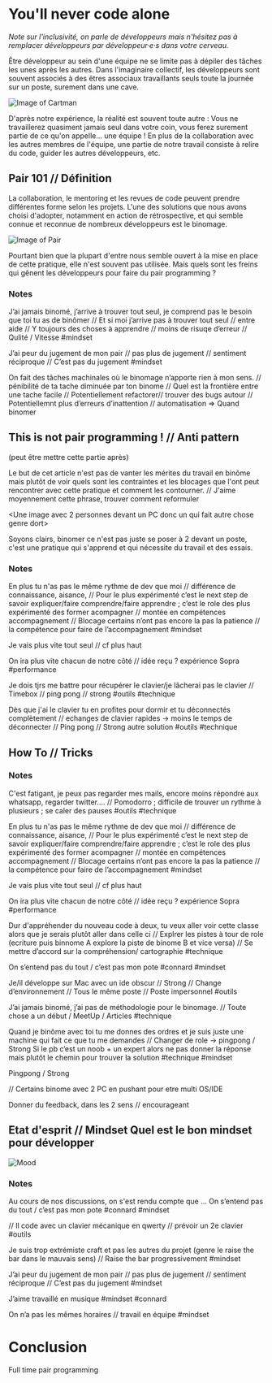 # You'll never code alone

_Note sur l'inclusivité, on parle de développeurs mais n'hésitez pas à remplacer développeurs par développeur·e·s dans votre cerveau._

<!-- https://media.giphy.com/media/3o6UBbsOZ3co6fJHLG/giphy.gif -->

Être développeur au sein d'une équipe ne se limite pas à dépiler des tâches les unes après les autres. 
Dans l'imaginaire collectif, les développeurs sont souvent associés à des êtres associaux travaillants seuls toute la journée sur un poste, surement dans une cave.

![Image of Cartman](https://i.ytimg.com/vi/2aDgH-_G4h0/maxresdefault.jpg)
<!-- _une des 2 images au choix_ https://i.ytimg.com/vi/2aDgH-_G4h0/maxresdefault.jpg -->
<!-- http://comedycentral.mtvnimages.com/images/shows/south-park/clip-thumbnails/season-10/1008/south-park-s10e08c05-the-slaughter-16x9.jpg -->
<!-- https://i.ytimg.com/vi/2aDgH-_G4h0/maxresdefault.jpg -->

D'après notre expérience, la réalité est souvent toute autre : Vous ne travaillerez quasiment jamais seul dans votre coin, vous ferez surement partie de ce qu'on appelle... une équipe !
En plus de la collaboration avec les autres membres de l'équipe, une partie de notre travail consiste à relire du code, guider les autres développeurs, etc.

## Pair 101 // Définition

La collaboration, le mentoring et les revues de code peuvent prendre différentes forme selon les projets. L'une des solutions que nous avons choisi d'adopter, notamment en action de rétrospective, et qui semble connue et reconnue de nombreux développeurs est le binomage.

![Image of Pair](https://developer.atlassian.com/blog/2015/05/try-pair-programming/images/the-noob.jpg)

Pourtant bien que la plupart d'entre nous semble ouvert à la mise en place de cette pratique, elle n'est souvent pas utilisée. Mais quels sont les freins qui gênent les développeurs pour faire du pair programming ?

### Notes

J’ai jamais binomé, j’arrive à trouver tout seul, je comprend pas le besoin que toi tu as de
binômer // Et si moi j’arrive pas à trouver tout seul // entre aide // Y toujours des choses à
apprendre // moins de risuqe d’erreur // Qulité / Vitesse #mindset

J’ai peur du jugement de mon pair // pas plus de jugement // sentiment réciproque // C’est
pas du jugement #mindset

On fait des tâches machinales où le binomage n’apporte rien à mon sens. // pénibilité de ta
tache diminuée par ton binome // Quel est la frontière entre une tache facile //
Potentiellement refactorer// trouver des bugs autour // Potentiellemnt plus d’erreurs
d’inattention // automatisation 
=> Quand binomer


## This is not pair programming ! // Anti pattern
(peut être mettre cette partie après)

Le but de cet article n'est pas de vanter les mérites du travail en binôme mais plutôt de voir quels sont les contraintes et les blocages que l'ont peut rencontrer avec cette pratique et comment les contourner. // J'aime moyennement cette phrase, trouver comment reformuler

<Une image avec 2 personnes devant un PC donc un qui fait autre chose genre dort>

Soyons clairs, binomer ce n'est pas juste se poser à 2 devant un poste, c'est une pratique qui s'apprend et qui nécessite du travail et des essais.

### Notes
En plus tu n'as pas le même rythme de dev que moi // différence de connaissance, aisance,
// Pour le plus expérimenté c’est le next step de savoir expliquer/faire comprendre/faire
apprendre ; c’est le role des plus expérimenté des former acompagner // montée en
compétences accompagnement
// Blocage certains n’ont pas encore la pas la patience // la compétence pour faire de
l’accompagnement #mindset

Je vais plus vite tout seul // cf plus haut

On ira plus vite chacun de notre côté // idée reçu ? expérience Sopra #performance


Je dois tjrs me battre pour récupérer le clavier/je lâcherai pas le clavier // Timebox // ping
pong // strong #outils #technique

Dès que j'ai le clavier tu en profites pour dormir et tu déconnectés complètement // echanges
de clavier rapides -> moins le temps de déconnecter // Ping pong // Strong autre solution
#outils #technique

## How To // Tricks

### Notes

C'est fatigant, je peux pas regarder mes mails, encore moins répondre aux whatsapp,
regarder twitter…. // Pomodorro ; difficile de trouver un rythme à plusieurs ; se caler des
pauses #outils #technique

En plus tu n'as pas le même rythme de dev que moi // différence de connaissance, aisance,
// Pour le plus expérimenté c’est le next step de savoir expliquer/faire comprendre/faire
apprendre ; c’est le role des plus expérimenté des former acompagner // montée en
compétences accompagnement
// Blocage certains n’ont pas encore la pas la patience // la compétence pour faire de
l’accompagnement #mindset

Je vais plus vite tout seul // cf plus haut

On ira plus vite chacun de notre côté // idée reçu ? expérience Sopra #performance

Dur d'appréhender du nouveau code à deux, tu veux aller voir cette classe alors que je
serais plutôt aller dans celle ci // Explrer les pistes à tour de role (ecriture puis binnome A
explore la piste de binome B et vice versa) // Se mettre d’accord sur la compréhension/
cartographie #technique

On s’entend pas du tout / c’est pas mon pote #connard #mindset

Je/il développe sur Mac avec un ide obscur // Strong // Change d’environnement // Tous le
même poste // Poste impersonnel #outils

J’ai jamais binomé, j’ai pas de méthodologie pour le binomage. // Toute chose a un début /
MeetUp / Articles #technique

Quand je binôme avec toi tu me donnes des ordres et je suis juste une machine qui fait ce
que tu me demandes // Changer de role -> pingpong / Strong
Si le pb c’est un noob + un expert alors ne pas donner la réponse mais plutôt le chemin pour
trouver la solution #technique #mindset

Pingpong / Strong

// Certains binome avec 2 PC en pushant pour etre multi OS/IDE

Donner du feedback, dans les 2 sens // encourageant

## Etat d'esprit // Mindset Quel est le bon mindset pour développer

![Mood](https://memegenerator.net/img/instances/500x/81131975/of-course-id-love-to-work-with-you-but-im-not-in-the-mood.jpg)

### Notes
Au cours de nos discussions, on s'est rendu compte que ...
On s’entend pas du tout / c’est pas mon pote #connard #mindset

// Il code avec un clavier mécanique en qwerty // prévoir un 2e clavier #outils

Je suis trop extrémiste craft et pas les autres du projet (genre le raise the bar dans le
mauvais sens) // Raise the bar progressivement #mindset

J’ai peur du jugement de mon pair // pas plus de jugement // sentiment réciproque // C’est
pas du jugement #mindset

J’aime travaillé en musique #mindset #connard

On n’a pas les mêmes horaires // travail en équipe #mindset

# Conclusion
Full time pair programming
